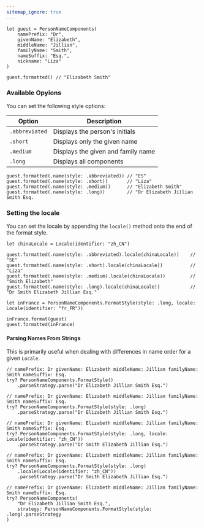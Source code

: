 ```yaml
---
sitemap_ignore: true
---
```

<pre class="splash"><code><span class="keyword token">let</span> guest = <span class="type token">PersonNameComponents</span>(
    namePrefix: <span class="string token">"Dr"</span>,
    givenName: <span class="string token">"Elizabeth"</span>,
    middleName: <span class="string token">"Jillian"</span>,
    familyName: <span class="string token">"Smith"</span>,
    nameSuffix: <span class="string token">"Esq."</span>,
    nickname: <span class="string token">"Liza"</span>
)

guest.<span class="call token">formatted</span>() <span class="comment token">// "Elizabeth Smith"</span></code></pre>

### Available Opyions

You can set the following style options:

| Option         | Description                        |
| -------------- | ---------------------------------- |
| `.abbreviated` | Displays the person's initials     |
| `.short`       | Displays only the given name       |
| `.medium`      | Displays the given and family name |
| `.long`        | Displays all components            | 

<pre class="splash"><code>guest.<span class="call token">formatted</span>(.<span class="call token">name</span>(style: .<span class="dotAccess token">abbreviated</span>)) <span class="comment token">// "ES"</span>
guest.<span class="call token">formatted</span>(.<span class="call token">name</span>(style: .<span class="dotAccess token">short</span>))       <span class="comment token">// "Liza"</span>
guest.<span class="call token">formatted</span>(.<span class="call token">name</span>(style: .<span class="dotAccess token">medium</span>))      <span class="comment token">// "Elizabeth Smith"</span>
guest.<span class="call token">formatted</span>(.<span class="call token">name</span>(style: .<span class="dotAccess token">long</span>))        <span class="comment token">// "Dr Elizabeth Jillian Smith Esq.</span></code></pre>

### Setting the locale

You can set the locale by appending the `locale()` method onto the end of the format style.

<pre class="splash"><code><span class="keyword token">let</span> chinaLocale = <span class="type token">Locale</span>(identifier: <span class="string token">"zh_CN"</span>)

guest.<span class="call token">formatted</span>(.<span class="call token">name</span>(style: .<span class="dotAccess token">abbreviated</span>).<span class="call token">locale</span>(chinaLocale))    <span class="comment token">// "SE"</span>
guest.<span class="call token">formatted</span>(.<span class="call token">name</span>(style: .<span class="dotAccess token">short</span>).<span class="call token">locale</span>(chinaLocale))          <span class="comment token">// "Liza"</span>
guest.<span class="call token">formatted</span>(.<span class="call token">name</span>(style: .<span class="dotAccess token">medium</span>).<span class="call token">locale</span>(chinaLocale))         <span class="comment token">// "Smith Elizabeth"</span>
guest.<span class="call token">formatted</span>(.<span class="call token">name</span>(style: .<span class="dotAccess token">long</span>).<span class="call token">locale</span>(chinaLocale))           <span class="comment token">// "Dr Smith Elizabeth Jillian Esq."</span>

<span class="keyword token">let</span> inFrance = <span class="type token">PersonNameComponents</span>.<span class="type token">FormatStyle</span>(style: .<span class="dotAccess token">long</span>, locale: <span class="type token">Locale</span>(identifier: <span class="string token">"fr_FR"</span>))

inFrance.<span class="call token">format</span>(guest)
guest.<span class="call token">formatted</span>(inFrance)</code></pre>

#### Parsing Names From Strings

This is primarily useful when dealing with differences in name order for a given `Locale`. 

<pre class="splash"><code><span class="comment token">// namePrefix: Dr givenName: Elizabeth middleName: Jillian familyName: Smith nameSuffix: Esq.</span>
<span class="keyword token">try</span>? <span class="type token">PersonNameComponents</span>.<span class="type token">FormatStyle</span>()
    .<span class="dotAccess token">parseStrategy</span>.<span class="call token">parse</span>(<span class="string token">"Dr Elizabeth Jillian Smith Esq."</span>)

<span class="comment token">// namePrefix: Dr givenName: Elizabeth middleName: Jillian familyName: Smith nameSuffix: Esq.</span>
<span class="keyword token">try</span>? <span class="type token">PersonNameComponents</span>.<span class="type token">FormatStyle</span>(style: .<span class="dotAccess token">long</span>)
    .<span class="dotAccess token">parseStrategy</span>.<span class="call token">parse</span>(<span class="string token">"Dr Elizabeth Jillian Smith Esq."</span>)

<span class="comment token">// namePrefix: Dr givenName: Elizabeth middleName: Jillian familyName: Smith nameSuffix: Esq.</span>
<span class="keyword token">try</span>? <span class="type token">PersonNameComponents</span>.<span class="type token">FormatStyle</span>(style: .<span class="dotAccess token">long</span>, locale: <span class="type token">Locale</span>(identifier: <span class="string token">"zh_CN"</span>))
    .<span class="dotAccess token">parseStrategy</span>.<span class="call token">parse</span>(<span class="string token">"Dr Smith Elizabeth Jillian Esq."</span>)

<span class="comment token">// namePrefix: Dr givenName: Elizabeth middleName: Jillian familyName: Smith nameSuffix: Esq.</span>
<span class="keyword token">try</span>? <span class="type token">PersonNameComponents</span>.<span class="type token">FormatStyle</span>(style: .<span class="dotAccess token">long</span>)
    .<span class="call token">locale</span>(<span class="type token">Locale</span>(identifier: <span class="string token">"zh_CN"</span>))
    .<span class="dotAccess token">parseStrategy</span>.<span class="call token">parse</span>(<span class="string token">"Dr Smith Elizabeth Jillian Esq."</span>)

<span class="comment token">// namePrefix: Dr givenName: Elizabeth middleName: Jillian familyName: Smith nameSuffix: Esq.</span>
<span class="keyword token">try</span>? <span class="type token">PersonNameComponents</span>(
    <span class="string token">"Dr Elizabeth Jillian Smith Esq."</span>,
    strategy: <span class="type token">PersonNameComponents</span>.<span class="type token">FormatStyle</span>(style: .<span class="dotAccess token">long</span>).<span class="property token">parseStrategy</span>
)</code></pre>
